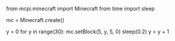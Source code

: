 from mcpi.minecraft import Minecraft
from time import sleep

mc = Minecraft.create()


y = 0
for y in range(30):
    mc.setBlock(5, y, 5, 0)
    sleep(0.2)
    y = y + 1